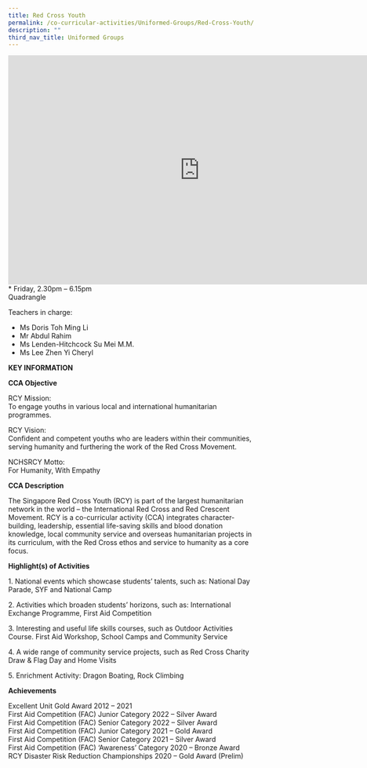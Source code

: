 ```yaml
---
title: Red Cross Youth
permalink: /co-curricular-activities/Uniformed-Groups/Red-Cross-Youth/
description: ""
third_nav_title: Uniformed Groups
---
```

<iframe allowfullscreen="true" height="467" width="780" frameborder="0" src="https://docs.google.com/presentation/d/e/2PACX-1vQ5VAzmtrTGubtTwYw_r3byP1FSCtjbeFyGrXjHgAbSG0TaJAF-M17tLWVkgVEIx8bsWYHTeBIefynx/embed?start=true&amp;loop=true&amp;delayms=5000"></iframe>
<br>
*   Friday,  
    2.30pm – 6.15pm
<br> Quadrangle
<br>

Teachers in charge:
*   Ms Doris Toh Ming Li 
*   Mr Abdul Rahim 
*   Ms Lenden-Hitchcock Su Mei M.M. 
*   Ms Lee Zhen Yi Cheryl
		
**KEY INFORMATION**
		
**CCA Objective**

RCY Mission:<br>
To engage youths in various local and international humanitarian programmes.

RCY Vision:<br>
Confident and competent youths who are leaders within their communities, serving humanity and furthering the work of the Red Cross Movement.

  

NCHSRCY Motto:<br>
For Humanity, With Empathy

**CCA Description**

The Singapore Red Cross Youth (RCY) is part of the largest humanitarian network in the world – the International Red Cross and Red Crescent Movement. RCY is a co-curricular activity (CCA) integrates character-building, leadership, essential life-saving skills and blood donation knowledge, local community service and overseas humanitarian projects in its curriculum, with the Red Cross ethos and service to humanity as a core focus.

**Highlight(s) of Activities**

1\. National events which showcase students’ talents, such as: National Day Parade, SYF and National Camp

2\. Activities which broaden students’ horizons, such as: International Exchange Programme, First Aid Competition

3\. Interesting and useful life skills courses, such as Outdoor Activities Course. First Aid Workshop, School Camps and Community Service

4\. A wide range of community service projects, such as Red Cross Charity Draw &amp; Flag Day and Home Visits

5\. Enrichment Activity: Dragon Boating, Rock Climbing

**Achievements**

Excellent Unit Gold Award 2012 – 2021 <br>
First Aid Competition (FAC) Junior Category 2022 – Silver Award <br>
First Aid Competition (FAC) Senior Category 2022 – Silver Award <br>
First Aid Competition (FAC) Junior Category 2021 – Gold Award <br>
First Aid Competition (FAC) Senior Category 2021 – Silver Award<br>
First Aid Competition (FAC) ‘Awareness’ Category 2020 – Bronze Award <br>
RCY Disaster Risk Reduction Championships 2020 – Gold Award (Prelim)